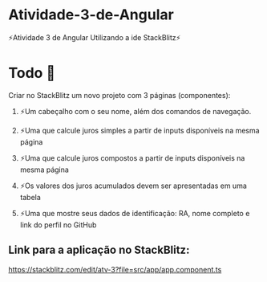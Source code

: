 # Atividade-3-de-Angular
⚡Atividade 3 de Angular Utilizando a ide StackBlitz⚡

# Todo 📝

Criar no StackBlitz um novo projeto com 3 páginas (componentes):

1. ⚡Um cabeçalho com o seu nome, além dos comandos de navegação.

2. ⚡Uma que calcule juros simples a partir de inputs disponíveis na mesma página

3. ⚡Uma que calcule juros compostos a partir de inputs disponíveis na mesma página

4. ⚡Os valores dos juros acumulados devem ser apresentadas em uma tabela

5. ⚡Uma que mostre seus dados de identificação: RA, nome completo e link do perfil no GitHub

## Link para a aplicação no StackBlitz:

https://stackblitz.com/edit/atv-3?file=src/app/app.component.ts
